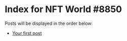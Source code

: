 # Index for NFT World #8850
Posts will be displayed in the order below:

- [Your first post](./001-first.md)

